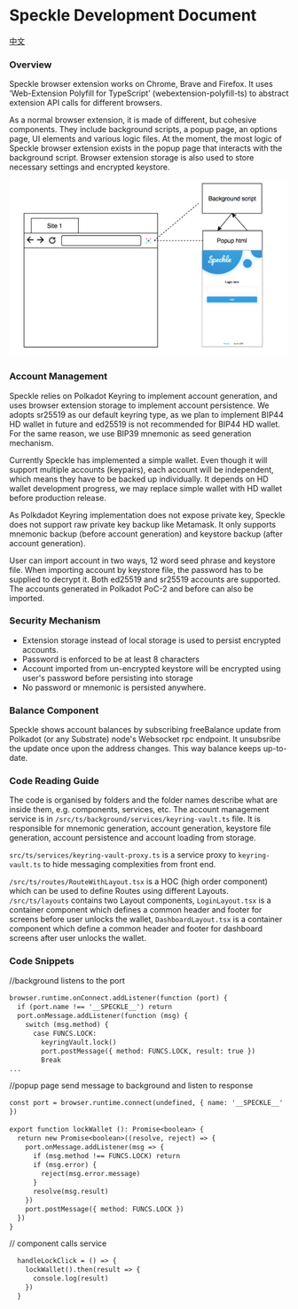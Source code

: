 # Speckle Development Document

[中文](index.zh-CN.md)

### Overview

Speckle browser extension works on Chrome, Brave and Firefox. It uses ‘Web-Extension Polyfill for TypeScript’ (webextension-polyfill-ts) to abstract extension API calls for different browsers.

As a normal browser extension, it is made of different, but cohesive components. They include background scripts, a popup page, an options page, UI elements and various logic files. At the moment, the most logic of Speckle browser extension exists in the popup page that interacts with the background script. Browser extension storage is also used to store necessary settings and encrypted keystore.

<p align='center'><img src='Dataflow.jpg'></p>

### Account Management

Speckle relies on Polkadot Keyring to implement account generation, and uses browser extension  storage to implement account persistence. We adopts sr25519 as our default keyring type, as we plan to implement BIP44 HD wallet in future and ed25519 is not recommended for BIP44 HD wallet. For the same reason, we use BIP39 mnemonic as seed generation mechanism.

Currently Speckle has implemented a simple wallet. Even though it will support multiple accounts (keypairs), each account will be independent, which means they have to be backed up individually. It depends on HD wallet development progress, we may replace simple wallet with HD wallet before production release.

As Polkdadot Keyring implementation does not expose private key, Speckle does not support raw private key backup like Metamask. It only supports mnemonic backup (before account generation) and keystore backup (after account generation).

User can import account in two ways, 12 word seed phrase and keystore file. When importing account by keystore file, the password has to be supplied to decrypt it. Both ed25519 and sr25519 accounts are supported. The accounts generated in Polkadot PoC-2 and before can also be imported.

### Security Mechanism

* Extension storage instead of local storage is used to persist encrypted accounts.
* Password is enforced to be at least 8 characters
* Account imported from un-encrypted keystore will be encrypted using user's password before persisting into storage
* No password or mnemonic is persisted anywhere.

### Balance Component

Speckle shows account balances by subscribing freeBalance update from Polkadot (or any Substrate) node's Websocket rpc endpoint. It unsubsribe the update once upon the address changes. This way balance keeps up-to-date.

### Code Reading Guide

The code is organised by folders and the folder names describe what are inside them, e.g. components, services, etc.
The account management service is in `/src/ts/background/services/keyring-vault.ts` file. It is responsible for mnemonic generation, account generation, keystore file generation, account persistence and account loading from storage.

`src/ts/services/keyring-vault-proxy.ts` is a service proxy to `keyring-vault.ts` to hide messaging complexities from front end.

`/src/ts/routes/RouteWithLayout.tsx` is a HOC (high order component) which can be used to define Routes using different Layouts. `/src/ts/layouts` contains two Layout components, `LoginLayout.tsx` is a container component which defines a common header and footer for screens before user unlocks the wallet, `DashboardLayout.tsx` is a container component which define a common header and footer for dashboard screens after user unlocks the wallet.

### Code Snippets

//background listens to the port
```
browser.runtime.onConnect.addListener(function (port) {
  if (port.name !== '__SPECKLE__') return
  port.onMessage.addListener(function (msg) {
    switch (msg.method) {
      case FUNCS.LOCK:
        keyringVault.lock()
        port.postMessage({ method: FUNCS.LOCK, result: true })
        Break
...        
```

//popup page send message to background and listen to response
```
const port = browser.runtime.connect(undefined, { name: '__SPECKLE__' })

export function lockWallet (): Promise<boolean> {
  return new Promise<boolean>((resolve, reject) => {
    port.onMessage.addListener(msg => {
      if (msg.method !== FUNCS.LOCK) return
      if (msg.error) {
        reject(msg.error.message)
      }
      resolve(msg.result)
    })
    port.postMessage({ method: FUNCS.LOCK })
  })
}
```

// component calls service
```
  handleLockClick = () => {
    lockWallet().then(result => {
      console.log(result)
    })
  }
```


